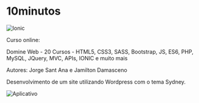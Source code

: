 # 10minutos

![Ionic](src/assets/Logo_ionic.png)

Curso online:

Domine Web - 20 Cursos - HTML5, CSS3, SASS, Bootstrap, JS, ES6, PHP, MySQL, JQuery, MVC, APIs, IONIC e muito mais

Autores:
Jorge Sant Ana e Jamilton Damasceno

Desenvolvimento de um site utilizando Wordpress com o tema Sydney. 

![Aplicativo](src/assets/App1.png) 

 
